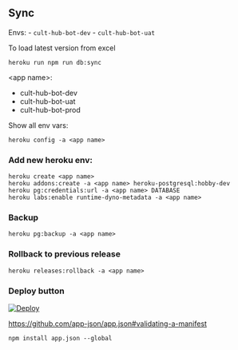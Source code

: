 ## Sync

Envs:
    - `cult-hub-bot-dev`
    - `cult-hub-bot-uat`

To load latest version from excel
```
heroku run npm run db:sync
```

\<app name\>:
- cult-hub-bot-dev
- cult-hub-bot-uat
- cult-hub-bot-prod

Show all env vars:
```
heroku config -a <app name>
```

### Add new heroku env:
```
heroku create <app name>
heroku addons:create -a <app name> heroku-postgresql:hobby-dev
heroku pg:credentials:url -a <app name> DATABASE
heroku labs:enable runtime-dyno-metadata -a <app name>
```

### Backup
```
heroku pg:backup -a <app name>
```

### Rollback to previous release
```
heroku releases:rollback -a <app name> 
```

### Deploy button

[![Deploy](https://www.herokucdn.com/deploy/button.svg)](https://heroku.com/deploy?template=https://github.com/lislon/cult-bot/tree/master)

https://github.com/app-json/app.json#validating-a-manifest

```
npm install app.json --global
```